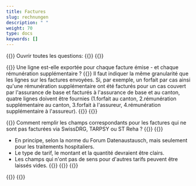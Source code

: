 ```yaml
---
title: Factures 
slug: rechnungen
description: " "
weight: 70
type: docs
keywords: []
---
```


{{<faqBlock>}}
Ouvrir toutes les questions: {{<collapsibleGroupCommand groupId="rechnungen">}}
{{<numberedList>}}

{{<listItem>}}
Une ligne est-elle exportée pour chaque facture émise - et chaque rémunération supplémentaire ?
{{<collapsibleBlock groupId="rechnungen">}}
Il faut indiquer la même granularité que les lignes sur les factures envoyées. Si, par exemple, un forfait par cas ainsi qu'une rémunération supplémentaire ont été facturés pour un cas couvert par l'assurance de base et facturés à l'assurance de base et au canton, quatre lignes doivent être fournies (1.forfait au canton, 2.rémunération supplémentaire au canton, 3.forfait à l'assureur, 4.rémunération supplémentaire à l'assureur).
{{</collapsibleBlock>}}
{{</listItem>}}

{{<listItem>}}
Comment remplir les champs correspondants pour les factures qui ne sont pas facturées via SwissDRG, TARPSY ou ST Reha ?
{{<collapsibleBlock groupId="rechnungen">}}
{{<markdown>}}
-	En principe, selon la norme du Forum Datenaustausch, mais seulement pour les traitements hospitaliers. 
-	Le type de tarif, le montant et la quantité devraient être clairs. 
-	Les champs qui n'ont pas de sens pour d'autres tarifs peuvent être laissés vides. 
{{</markdown>}}
{{</collapsibleBlock>}}
{{</listItem>}}

{{</numberedList>}}
{{</faqBlock>}}